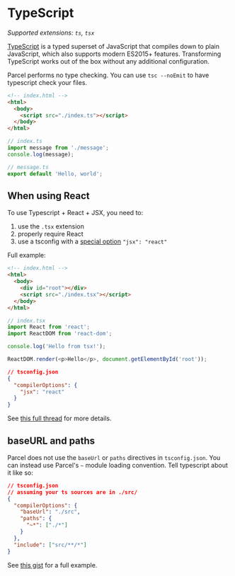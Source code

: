 # TypeScript

_Supported extensions: `ts`, `tsx`_

[TypeScript](https://www.typescriptlang.org/) is a typed superset of JavaScript that compiles down to plain JavaScript, which also supports modern ES2015+ features. Transforming TypeScript works out of the box without any additional configuration.

Parcel performs no type checking. You can use `tsc --noEmit` to have typescript check your files.

```html
<!-- index.html -->
<html>
  <body>
    <script src="./index.ts"></script>
  </body>
</html>
```

```typescript
// index.ts
import message from './message';
console.log(message);
```

```typescript
// message.ts
export default 'Hello, world';
```

## When using React

To use Typescript + React + JSX, you need to:

1. use the `.tsx` extension
2. properly require React
3. use a tsconfig with a [special option](https://www.typescriptlang.org/docs/handbook/jsx.html) `"jsx": "react"`

Full example:

```html
<!-- index.html -->
<html>
  <body>
    <div id="root"></div>
    <script src="./index.tsx"></script>
  </body>
</html>
```

```typescript
// index.tsx
import React from 'react';
import ReactDOM from 'react-dom';

console.log('Hello from tsx!');

ReactDOM.render(<p>Hello</p>, document.getElementById('root'));
```

```json
// tsconfig.json
{
  "compilerOptions": {
    "jsx": "react"
  }
}
```

See [this full thread](https://github.com/parcel-bundler/parcel/issues/1199) for more details.

## baseURL and paths

Parcel does not use the `baseUrl` or `paths` directives in `tsconfig.json`. You can instead use Parcel's `~` module loading convention. Tell typescript about it like so:

```json
// tsconfig.json
// assuming your ts sources are in ./src/
{
  "compilerOptions": {
    "baseUrl": "./src",
    "paths": {
      "~*": ["./*"]
    }
  },
  "include": ["src/**/*"]
}
```

See [this gist](https://gist.github.com/croaky/e3394e78d419475efc79c1e418c243ed) for a full example.
